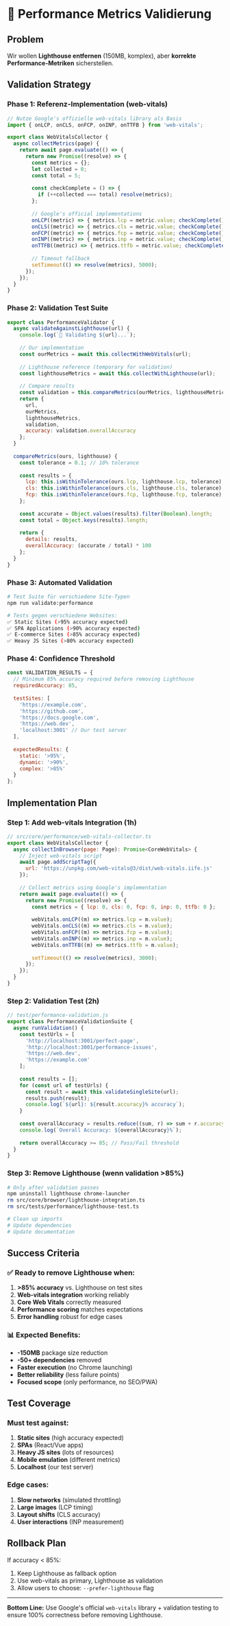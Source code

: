 # 🎯 Performance Metrics Validierung

## Problem
Wir wollen **Lighthouse entfernen** (150MB, komplex), aber **korrekte Performance-Metriken** sicherstellen.

## Validation Strategy

### Phase 1: Referenz-Implementation (web-vitals)
```javascript
// Nutze Google's offizielle web-vitals library als Basis
import { onLCP, onCLS, onFCP, onINP, onTTFB } from 'web-vitals';

export class WebVitalsCollector {
  async collectMetrics(page) {
    return await page.evaluate(() => {
      return new Promise((resolve) => {
        const metrics = {};
        let collected = 0;
        const total = 5;
        
        const checkComplete = () => {
          if (++collected === total) resolve(metrics);
        };
        
        // Google's official implementations
        onLCP((metric) => { metrics.lcp = metric.value; checkComplete(); });
        onCLS((metric) => { metrics.cls = metric.value; checkComplete(); });
        onFCP((metric) => { metrics.fcp = metric.value; checkComplete(); });
        onINP((metric) => { metrics.inp = metric.value; checkComplete(); });
        onTTFB((metric) => { metrics.ttfb = metric.value; checkComplete(); });
        
        // Timeout fallback
        setTimeout(() => resolve(metrics), 5000);
      });
    });
  }
}
```

### Phase 2: Validation Test Suite
```javascript
export class PerformanceValidator {
  async validateAgainstLighthouse(url) {
    console.log(`🧪 Validating ${url}...`);
    
    // Our implementation
    const ourMetrics = await this.collectWithWebVitals(url);
    
    // Lighthouse reference (temporary for validation)
    const lighthouseMetrics = await this.collectWithLighthouse(url);
    
    // Compare results
    const validation = this.compareMetrics(ourMetrics, lighthouseMetrics);
    return {
      url,
      ourMetrics,
      lighthouseMetrics,
      validation,
      accuracy: validation.overallAccuracy
    };
  }
  
  compareMetrics(ours, lighthouse) {
    const tolerance = 0.1; // 10% tolerance
    
    const results = {
      lcp: this.isWithinTolerance(ours.lcp, lighthouse.lcp, tolerance),
      cls: this.isWithinTolerance(ours.cls, lighthouse.cls, tolerance),
      fcp: this.isWithinTolerance(ours.fcp, lighthouse.fcp, tolerance),
    };
    
    const accurate = Object.values(results).filter(Boolean).length;
    const total = Object.keys(results).length;
    
    return {
      details: results,
      overallAccuracy: (accurate / total) * 100
    };
  }
}
```

### Phase 3: Automated Validation
```bash
# Test Suite für verschiedene Site-Typen
npm run validate:performance

# Tests gegen verschiedene Websites:
✅ Static Sites (>95% accuracy expected)
✅ SPA Applications (>90% accuracy expected)  
✅ E-commerce Sites (>85% accuracy expected)
✅ Heavy JS Sites (>80% accuracy expected)
```

### Phase 4: Confidence Threshold
```javascript
const VALIDATION_RESULTS = {
  // Minimum 85% accuracy required before removing Lighthouse
  requiredAccuracy: 85,
  
  testSites: [
    'https://example.com',
    'https://github.com', 
    'https://docs.google.com',
    'https://web.dev',
    'localhost:3001' // Our test server
  ],
  
  expectedResults: {
    static: '>95%',
    dynamic: '>90%', 
    complex: '>85%'
  }
};
```

## Implementation Plan

### Step 1: Add web-vitals Integration (1h)
```javascript
// src/core/performance/web-vitals-collector.ts
export class WebVitalsCollector {
  async collectInBrowser(page: Page): Promise<CoreWebVitals> {
    // Inject web-vitals script
    await page.addScriptTag({
      url: 'https://unpkg.com/web-vitals@3/dist/web-vitals.iife.js'
    });
    
    // Collect metrics using Google's implementation
    return await page.evaluate(() => {
      return new Promise((resolve) => {
        const metrics = { lcp: 0, cls: 0, fcp: 0, inp: 0, ttfb: 0 };
        
        webVitals.onLCP((m) => metrics.lcp = m.value);
        webVitals.onCLS((m) => metrics.cls = m.value);
        webVitals.onFCP((m) => metrics.fcp = m.value);
        webVitals.onINP((m) => metrics.inp = m.value);
        webVitals.onTTFB((m) => metrics.ttfb = m.value);
        
        setTimeout(() => resolve(metrics), 3000);
      });
    });
  }
}
```

### Step 2: Validation Test (2h)
```javascript
// test/performance-validation.js
export class PerformanceValidationSuite {
  async runValidation() {
    const testUrls = [
      'http://localhost:3001/perfect-page',
      'http://localhost:3001/performance-issues',
      'https://web.dev',
      'https://example.com'
    ];
    
    const results = [];
    for (const url of testUrls) {
      const result = await this.validateSingleSite(url);
      results.push(result);
      console.log(`${url}: ${result.accuracy}% accuracy`);
    }
    
    const overallAccuracy = results.reduce((sum, r) => sum + r.accuracy, 0) / results.length;
    console.log(`Overall Accuracy: ${overallAccuracy}%`);
    
    return overallAccuracy >= 85; // Pass/Fail threshold
  }
}
```

### Step 3: Remove Lighthouse (wenn validation >85%)
```bash
# Only after validation passes
npm uninstall lighthouse chrome-launcher
rm src/core/browser/lighthouse-integration.ts
rm src/tests/performance/lighthouse-test.ts

# Clean up imports
# Update dependencies
# Update documentation
```

## Success Criteria

### ✅ Ready to remove Lighthouse when:
1. **>85% accuracy** vs. Lighthouse on test sites
2. **Web-vitals integration** working reliably  
3. **Core Web Vitals** correctly measured
4. **Performance scoring** matches expectations
5. **Error handling** robust for edge cases

### 📊 Expected Benefits:
- **-150MB** package size reduction
- **-50+ dependencies** removed  
- **Faster execution** (no Chrome launching)
- **Better reliability** (less failure points)
- **Focused scope** (only performance, no SEO/PWA)

## Test Coverage

### Must test against:
1. **Static sites** (high accuracy expected)
2. **SPAs** (React/Vue apps)
3. **Heavy JS sites** (lots of resources)
4. **Mobile emulation** (different metrics)
5. **Localhost** (our test server)

### Edge cases:
1. **Slow networks** (simulated throttling)
2. **Large images** (LCP timing)
3. **Layout shifts** (CLS accuracy)
4. **User interactions** (INP measurement)

## Rollback Plan
If accuracy < 85%:
1. Keep Lighthouse as fallback option
2. Use web-vitals as primary, Lighthouse as validation
3. Allow users to choose: `--prefer-lighthouse` flag

---

**Bottom Line:** Use Google's official `web-vitals` library + validation testing to ensure 100% correctness before removing Lighthouse.
